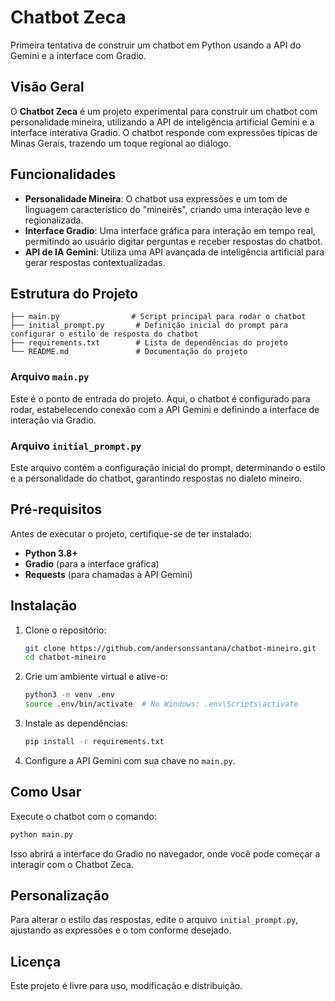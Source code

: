 # Chatbot Zeca

Primeira tentativa de construir um chatbot em Python usando a API do Gemini e a interface com Gradio.

## Visão Geral

O **Chatbot Zeca** é um projeto experimental para construir um chatbot com personalidade mineira, utilizando a API de inteligência artificial Gemini e a interface interativa Gradio. O chatbot responde com expressões típicas de Minas Gerais, trazendo um toque regional ao diálogo.

## Funcionalidades

- **Personalidade Mineira**: O chatbot usa expressões e um tom de linguagem característico do "mineirês", criando uma interação leve e regionalizada.
- **Interface Gradio**: Uma interface gráfica para interação em tempo real, permitindo ao usuário digitar perguntas e receber respostas do chatbot.
- **API de IA Gemini**: Utiliza uma API avançada de inteligência artificial para gerar respostas contextualizadas.

## Estrutura do Projeto

```plaintext
├── main.py                # Script principal para rodar o chatbot
├── initial_prompt.py       # Definição inicial do prompt para configurar o estilo de resposta do chatbot
├── requirements.txt        # Lista de dependências do projeto
└── README.md               # Documentação do projeto
```

### Arquivo `main.py`

Este é o ponto de entrada do projeto. Aqui, o chatbot é configurado para rodar, estabelecendo conexão com a API Gemini e definindo a interface de interação via Gradio.

### Arquivo `initial_prompt.py`

Este arquivo contém a configuração inicial do prompt, determinando o estilo e a personalidade do chatbot, garantindo respostas no dialeto mineiro.

## Pré-requisitos

Antes de executar o projeto, certifique-se de ter instalado:

- **Python 3.8+**
- **Gradio** (para a interface gráfica)
- **Requests** (para chamadas à API Gemini)

## Instalação

1. Clone o repositório:

   ```bash
   git clone https://github.com/andersonssantana/chatbot-mineiro.git
   cd chatbot-mineiro
   ```

2. Crie um ambiente virtual e ative-o:

   ```bash
   python3 -m venv .env
   source .env/bin/activate  # No Windows: .env\Scripts\activate
   ```

3. Instale as dependências:

   ```bash
   pip install -r requirements.txt
   ```

4. Configure a API Gemini com sua chave no `main.py`.

## Como Usar

Execute o chatbot com o comando:

```bash
python main.py
```

Isso abrirá a interface do Gradio no navegador, onde você pode começar a interagir com o Chatbot Zeca.

## Personalização

Para alterar o estilo das respostas, edite o arquivo `initial_prompt.py`, ajustando as expressões e o tom conforme desejado.

## Licença

Este projeto é livre para uso, modificação e distribuição.
